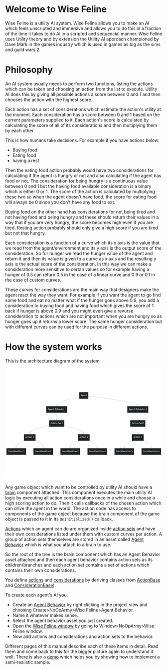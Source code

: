 # Welcome to Wise Feline

Wise Feline is a utility AI system.
Wise Feline allows you to make an AI which feels unscripted and immersive and allows you to do this in a fraction of the time it takes to do AI in a scripted and sequencial manner.
Wise Feline uses Utility theory and by extension the Utility AI approach championed by Dave Mark in the games industry which is used in games as big as the sims and guild wars 2.

# Philosophy

An AI system usually needs to perform two functions, listing the actions which can be taken and choosing an action from the list to execute.
Utility AI does this by giving all possible actions a score between 0 and 1 and then chooses the action with the highest score.

Each action has a set of considerations which estimate the action's utility at the moment.
Each consideration has a score between 0 and 1 based on the current parameters supplied to it.
Each action's score is calculated by calculating the score of all of its considerations and then multiplying them by each other.

This is how humans take decisions. For example if you have actions below:

- Buying food
- Eating food
- having a rest

Then the eating food action probably would have two considerations for calculating if the agent is hungry or not and also calculating if the agent has food or not.
The consideration for being hungry is a continuous value between 0 and 1 but the having food available consideration is a binary which is either 0 or 1.
The score of the action is calculated by multiplying these two so when the agent doesn't have food, the score for eating food will always be 0 since you don't have any food to eat.

Buying food on the other hand has considerations for not being tired and not having food and being hungry and these should return their values in a way that if you are very hungry, the score becomes high even if you are tired.
Resting action probably should only give a high score if you are tired but not that hungry.

Each consideration is a function of a curve which its x axis is the value that we read from the agent/environment and its y axis is the output score of the consideration.
So fur hunger we read the hunger value of the agent and return it and then its value is given to a curve as x axis and the resulting y axis is the actual score of the consideration.
In this way we can make a consideration more sensitive to certan values so for example having a hunger of 0.5 can return 0.5 in the case of a linear curve and 0.9 or 0.1 in the case of custom curves.

These curves for considerations are the main way that designers make the agent react the way they want.
For example if you want the agent to go find some food and eat no matter what if the hunger goes above 0.9, you add a consideration to buying food and having food which gives the score of 1 back if hunger is above 0.9 and you might even give a revurse consideration to actions which are not important when you are hungry so as hunger goes up it returns a lower score.
The same hunger consideration but with different curves can be used for the purpose in different actions.



# How the system works

This is the architecture diagram of the system

![Architecture](../images/architecture.png)

Any game object which want to be controlled by utility AI should have a [brain](brain.md) component attached.
This component executes the main utility AI logic by executing all action considerations once in a while and choose a high scoring action to do.
Then it calls callbacks of the chosen action which can drive the agent in the world. 
The action code has access to components of the game object because the brain component of the game object is passed to it in its `OnInitialized()` callback.

[Actions](actions.md) which an agent can do are organized inside [action sets](actionsets.md) and have their own considerations listed under them with custom curves per action. 
A group of action sets themselves are stored in an asset called [Agent Behavior](behaviors.md) which is what you attach to a brain to use.

So the root of the tree is the brain component which has an Agent Behavior asset attached and then each agent behavior contains action sets as its children/branches and each action set contains a set of actions which contains their own considerations.

You define [actions](actions.md) and [considerations](considerations.md) by deriving classes from [ActionBase](xref:NoOpArmy.WiseFeline.ActionBase) and [ConsiderationBase](xref:NoOpArmy.WiseFeline.ConsiderationBase)).

To create each agent's AI you:
- Create an [Agent Behavior](behaviors.md) by right clicking in the project view and choosing Create>NoOpArmy>Wise Feline>Agent Behavior.
- Name it whatever makes sense.
- Select the agent behavior asset you just created.
- Open the [Wise Feline window](editorWindow.md) by going to Window>NoOpArmy>Wise Feline window.
- Now add actions and considerations and action sets to the behavior.


Different pages of this manual describe each of these items in detail. Read them and come back to this for the bigger picture again to understand it well. 
There is also a [demo](demo.md) which helps you by showing how to implement a semi-realistic sample.